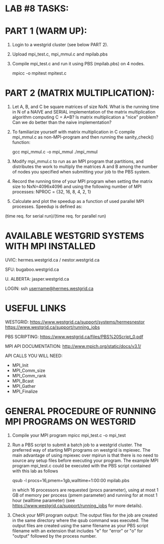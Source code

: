 LAB #8 TASKS:
=============

PART 1 (WARM UP):
=================
1. Login to a westgrid cluster (see below PART 2).
2. Upload mpi_test.c, mpi_mmul.c and mpilab.pbs
3. Compile mpi_test.c and run it using PBS (mpilab.pbs) on 4 nodes.

    mpicc -o mpitest mpitest.c

PART 2 (MATRIX MULTIPLICATION):
===============================
1. Let A, B, and C be square matrices of size NxN.
What is the running time in N of a NAIVE and SERIAL
implementation of the matrix multiplication algorithm
computing C = A*B? 
Is matrix multiplication a "nice" problem?
Can we do better than the naive implementation?

2. To familiarize yourself with matrix multiplication in C
compile mpi_mmul.c as non-MPI-program and then running the 
sanity_check() function: 

    gcc mpi_mmul.c -o mpi_mmul
    ./mpi_mmul

3. Modify mpi_mmul.c to run as an MPI program that partitions, and distributes the work to multiply the matrices A and B among the number of nodes you specified when submitting your job to the PBS system.

4. Record the running time of your MPI program when setting the matrix size to NxN=4096x4096 and using the following number of MPI processes:
NPROC = {32, 16, 8, 4, 2, 1}

5. Calculate and plot the speedup as a function of used parallel MPI processes. Speedup is defined as:
 
(time req. for serial run)/(time req. for parallel run)
 


AVAILABLE WESTGRID SYSTEMS WITH MPI INSTALLED
=============================================
 UVIC:       hermes.westgrid.ca / nestor.westgrid.ca
 
 SFU:        bugaboo.westgrid.ca
 
 U. ALBERTA: jasper.westgrid.ca
 
 LOGIN:
 ssh username@hermes.westgrid.ca


USEFUL LINKS
============
 WESTGRID:
 https://www.westgrid.ca/support/systems/hermesnestor
 https://www.westgrid.ca/support/running_jobs

 PBS SCRIPTING:
 https://www.westgrid.ca/files/PBS%20Script_0.pdf
 
 MPI API DOCUMENTATION:
 http://www.mpich.org/static/docs/v3.1/

 API CALLS YOU WILL NEED:
   - MPI_Init
   - MPI_Comm_size
   - MPI_Comm_rank
   - MPI_Bcast
   - MPI_Gather
   - MPI_Finalize


GENERAL PROCEDURE OF RUNNING MPI PROGRAMS ON WESTGRID
=====================================================
1. Compile your MPI program
    mpicc mpi_test.c -o mpi_test
		
2. Run a PBS script to submit a batch job to a westgrid cluster.
	The preferred way of starting MPI programs on westgrid is mpiexec. The main advantage of using mpiexec over mpirun is that there is no need to source any setup files before executing your program. The example MPI program mpi_test.c could be executed with the PBS script contained with this lab as follows

	qsub -l procs=16,pmem=1gb,walltime=1:00:00 mpilab.pbs

	in which 16 processors are requested (procs parameter), using at most 1 GB of memory per process (pmem parameter) and running for at most 1 hour (walltime parameter) (see https://www.westgrid.ca/support/running_jobs for more details).

3. Check your MPI program output:
	The output files for the job are created in the same directory where the qsub command was executed. The output files are created using the same filename as your PBS script filename with an extension that includes "e" for "error" or "o" for "output" followed by the process number.